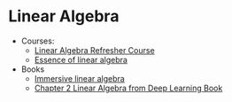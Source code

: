 # Linear Algebra

* Courses:
  * [Linear Algebra Refresher Course](https://udacity.com/courses/ud953)
  * [Essence of linear algebra](https://www.youtube.com/watch?v=kjBOesZCoqc&list=PLZHQObOWTQDPD3MizzM2xVFitgF8hE_ab)
* Books
  * [Immersive linear algebra](http://immersivemath.com/ila/)
  * [Chapter 2 Linear Algebra from Deep Learning Book](http://www.deeplearningbook.org/contents/linear_algebra.html)

